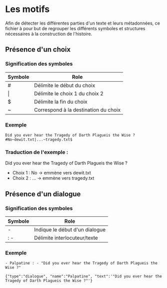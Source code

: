 # Les motifs

Afin de détecter les différentes parties d'un texte et leurs métadonnées, ce fichier à pour but de regrouper les différents symboles et structures nécessaires à la construction de l'histoire.

## Présence d'un choix

### Signification des symboles

| Symbole | Role                                 |
| ------- | ------------------------------------ |
| #       | Délimite le début du choix           |
| \|      | Délimite le choix 1 du choix 2       |
| $       | Délimite la fin du choix             |
| ~       | Correspond à la destination du choix |

### Exemple

    Did you ever hear the Tragedy of Darth Plagueis the Wise ?
    #No~dewit.txt|...~tragedy.txt$

### Traduction de l'exemple :

Did you ever hear the Tragedy of Darth Plagueis the Wise ?

-   Choix 1 : No -> emmène vers dewit.txt
-   Choix 2 : ... -> emmène vers tragedy.txt

## Présence d'un dialogue

### Signification des symboles

| Symbole | Role                           |
| ------- | ------------------------------ |
| -       | Indique le début d'un dialogue |
| : -     | Délimite interlocuteur/texte   |

### Exemple

    - Palpatine : - "Did you ever hear the Tragedy of Darth Plagueis the Wise ?"

<!---->

    {"type":"dialogue", "name":"Palpatine", "text":'"Did you ever hear the Tragedy of Darth Plagueis the Wise ?"'}
